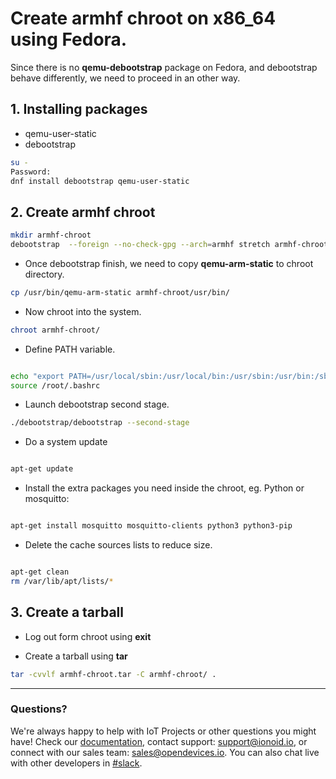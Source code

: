 

# Create armhf chroot on x86_64 using Fedora.

Since there is no **qemu-debootstrap** package on Fedora, and debootstrap behave differently,
we need to proceed in an other way.

## 1. Installing packages
- qemu-user-static
- debootstrap

```bash
su -
Password:
dnf install debootstrap qemu-user-static
```

## 2. Create armhf chroot

```bash
mkdir armhf-chroot
debootstrap  --foreign --no-check-gpg --arch=armhf stretch armhf-chroot  http://ftp.debian.org/debian
```
- Once debootstrap finish, we need to copy  **qemu-arm-static** to chroot directory.

```bash
cp /usr/bin/qemu-arm-static armhf-chroot/usr/bin/
```

- Now chroot into the system.

```bash
chroot armhf-chroot/
```

- Define PATH variable.

```bash 

echo "export PATH=/usr/local/sbin:/usr/local/bin:/usr/sbin:/usr/bin:/sbin:/bin" >> /root/.bashrc
source /root/.bashrc

```


- Launch debootstrap second stage.

```bash
./debootstrap/debootstrap --second-stage
```

- Do a system update

```bash

apt-get update

````

- Install the extra packages you need inside the chroot, eg. Python or mosquitto:

```bash 

apt-get install mosquitto mosquitto-clients python3 python3-pip

```

- Delete the cache sources lists to reduce size.

```bash 

apt-get clean
rm /var/lib/apt/lists/*

```

## 3. Create a tarball 

- Log out form chroot using **exit**

- Create a tarball using **tar** 

```bash
tar -cvvlf armhf-chroot.tar -C armhf-chroot/ .
```

<!-- <ul class="pagination">
	<li class="button ">
	  <a class="disabled" href="https://docs.ionoid.io/#/../apps/README">Prev</a>
	</li>

<div class="divider" />

 <li class="button">
	  <a href="https://docs.ionoid.io/#/../apps/build/build_on_debian_linux">Next</a>
 </li>
</ul> 

---

<ul class="doclink">
  <li><a href="https://docs.ionoid.io/#/../apps/build/build_on_debian_linux.md">Build IoT Apps on Debian/Ubuntu</a></li>
  <li><a href="https://docs.ionoid.io/#/../apps/build/nginx.md">Build nginx</a></li>
</ul> -->

---


### Questions?
We're always happy to help with IoT Projects or other questions you might have! Check our [documentation](https://docs.ionoid.io/#/), contact support: support@ionoid.io, or connect with our sales team: sales@opendevices.io. You can also chat live with other developers in  [#slack](https://ionoidcommunity.slack.com/join/shared_invite/enQtNTAzMTEwMTc5NDc2LTM2ODgxY2VmYTljNjM2NTNmZmVjYTEzY2Q4NTgyZTljYzI3MzhiZGRlODkzNTE3NTE3ODk5ZmFjNjYzOGRjZTM).
